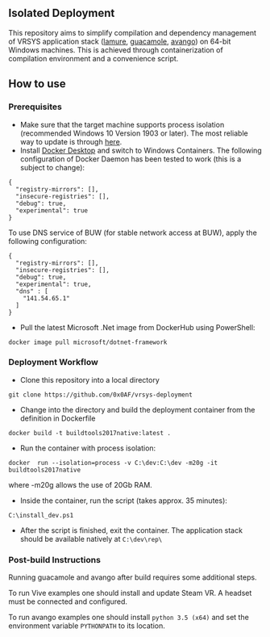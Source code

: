 ## Isolated Deployment

This repository aims to simplify compilation and dependency management of VRSYS application stack ([lamure](https://github.com/vrsys/lamure), [guacamole](https://github.com/vrsys/guacamole), [avango](https://github.com/vrsys/avango)) on 64-bit Windows machines.
This is achieved through containerization of compilation environment and a convenience script.

## How to use

### Prerequisites

- Make sure that the target machine supports process isolation (recommended Windows 10 Version 1903 or later). The most reliable way to update is through [here](https://www.microsoft.com/de-de/software-download/windows10).
- Install [Docker Desktop](https://hub.docker.com/editions/community/docker-ce-desktop-windows) and switch to Windows Containers. The following configuration of Docker Daemon has been tested to work (this is a subject to change):

```
{
  "registry-mirrors": [],
  "insecure-registries": [],
  "debug": true,
  "experimental": true
}
```

To use DNS service of BUW (for stable network access at BUW), apply the following configuration:

```
{
  "registry-mirrors": [],
  "insecure-registries": [],
  "debug": true,
  "experimental": true,
  "dns" : [
    "141.54.65.1"
  ]
}
```

- Pull the latest Microsoft .Net image from DockerHub using PowerShell:

```docker image pull microsoft/dotnet-framework```

### Deployment Workflow

- Clone this repository into a local directory

```git clone https://github.com/0x0AF/vrsys-deployment```

- Change into the directory and build the deployment container from the definition in Dockerfile

```docker build -t buildtools2017native:latest .```

- Run the container with process isolation:

```docker  run --isolation=process -v C:\dev:C:\dev -m20g -it buildtools2017native```

where -m20g allows the use of 20Gb RAM.

- Inside the container, run the script (takes approx. 35 minutes):

```C:\install_dev.ps1```

- After the script is finished, exit the container. The application stack should be available natively at ```C:\dev\rep\```

### Post-build Instructions

Running guacamole and avango after build requires some additional steps.

To run Vive examples one should install and update Steam VR. A headset must be connected and configured.

To run avango examples one should install ```python 3.5 (x64)``` and set the environment variable ```PYTHONPATH``` to its location.